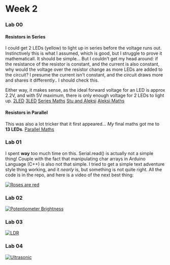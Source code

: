 # Week 2

### Lab 00
#### Resistors in Series

I could get 2 LEDs (yellow) to light up in series before the voltage runs out. Instinctively this is what I assumed, which is good, but I struggle to prove it mathematicall. It should be simple... But I couldn't get my head around: if the resistance of the resistor is constant, and the current is also constant, why would the voltage over the resistor change as more LEDs are added to the circuit? I presume the current isn't constant, and the circuit draws more and shares it differently.. I should check this.

Either way, it makes sense, as the ideal forward voltage for an LED is approx 2.2V, and with 5V maximum, there is only enough voltage for 2 LEDs to light up.
[2LED](photos/2LED.jpg)
[3LED](photos/2LED.jpg)
[Series Maths](photos/my_series_maths.jpg)
[Stu and Aleksi](photos/stu&aleksi.jpg)
[Aleksi Maths](photos/aleksi_maths.jpg)

#### Resistors in Parallel

This was also a lot tricker that it first appeared... _My_ final maths got me to __13 LEDs__.
[Parallel Maths](photos/my_parallel_maths.jpg)

### Lab 01

I spent __way__ too much time on this. Serial.read() is actually not a simple thing! Couple with the fact that manipulating char arrays in Arduino Language (C++) is also not that simple. I tried to get a simple text adventure style thing working, and it _nearly_ is, but something is not quite right. All the code is in the repo, and here is a video of the next best thing:

[![Roses are red](https://img.youtube.com/vi/WhojQjw3Kp0/0.jpg)](https://www.youtube.com/watch?v=WhojQjw3Kp0)

### Lab 02

[![Potentiometer Brightness](https://img.youtube.com/vi/twnjQgp-GuA/0.jpg)](https://www.youtube.com/watch?v=twnjQgp-GuA)

### Lab 03

[![LDR](https://img.youtube.com/vi/DZW99re93kg/0.jpg)](https://www.youtube.com/watch?v=DZW99re93kg)

### Lab 04

[![Ultrasonic](https://img.youtube.com/vi/_i36l2ZLifU/0.jpg)](https://www.youtube.com/watch?v=_i36l2ZLifU)

